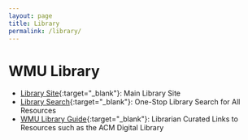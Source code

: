 ```yaml
---
layout: page
title: Library
permalink: /library/
---
```


# WMU Library


* [Library Site](https://wmich.edu/library){:target="_blank"}: Main Library Site
* [Library Search](https://primo-pmtna01.hosted.exlibrisgroup.com/primo-explore/search?vid=01WMU&sortby=rank&lang=en_US){:target="_blank"}: One-Stop Library Search for All Resources
* [WMU Library Guide](https://libguides.wmich.edu/cybersecurity){:target="_blank"}: Librarian Curated Links to Resources such as the ACM Digital Library



